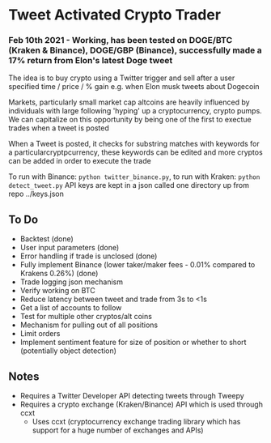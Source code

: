 # Tweet Activated Crypto Trader

### Feb 10th 2021 - Working, has been tested on DOGE/BTC (Kraken & Binance), DOGE/GBP (Binance), successfully made a 17% return from Elon's latest Doge tweet

The idea is to buy crypto using a Twitter trigger and sell after a user specified time / price / % gain e.g. when Elon musk tweets about Dogecoin

Markets, particularly small market cap altcoins are heavily influenced by individuals with large following 'hyping' up a cryptocurrency, crypto pumps. We can capitalize on this opportunity by being one of the first to exectue trades when a tweet is posted

When a Tweet is posted, it checks for substring matches with keywords for a particularcryptpcurrency, these keywords can be edited and more cryptos can be added in order to execute the trade

To run with Binance: `python twitter_binance.py`, to run with Kraken: `python detect_tweet.py` API keys are kept in a json called one directory up from repo ../keys.json

## To Do
- Backtest (done)
- User input parameters (done)
- Error handling if trade is unclosed (done)
- Fully implement Binance (lower taker/maker fees - 0.01% compared to Krakens 0.26%) (done)
- Trade logging json mechanism
- Verify working on BTC
- Reduce latency between tweet and trade from 3s to <1s
- Get a list of accounts to follow
- Test for multiple other cryptos/alt coins
- Mechanism for pulling out of all positions
- Limit orders
- Implement sentiment feature for size of position or whether to short (potentially object detection)


## Notes
- Requires a Twitter Developer API detecting tweets through Tweepy
- Requires a crypto exchange (Kraken/Binance) API which is used through ccxt
	- Uses ccxt (cryptocurrency exchange trading library which has support for a huge number of exchanges and APIs)






